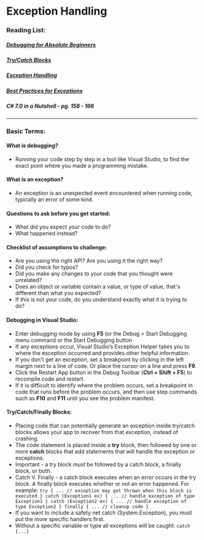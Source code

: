 # Exception Handling

### Reading List:

##### [Debugging for Absolute Beginners](https://docs.microsoft.com/en-us/visualstudio/debugger/debugging-absolute-beginners?view=vs-2019)
##### [Try/Catch Blocks](https://docs.microsoft.com/en-us/dotnet/standard/exceptions/how-to-use-the-try-catch-block-to-catch-exceptions)
##### [Exception Handling](https://docs.microsoft.com/en-us/dotnet/csharp/language-reference/keywords/statement-keywords)
##### [Best Practices for Exceptions](https://docs.microsoft.com/en-us/dotnet/standard/exceptions/best-practices-for-exceptions)
##### C# 7.0 in a Nutshell - pg. 158 - 166

---

### Basic Terms:

#### What is debugging?
  * Running your code step by step in a tool like Visual Studio, to find the exact point where you made a programming mistake. 

#### What is an exception?
  * An exception is an unexpected event encountered when running code, typically an error of some kind. 

#### Questions to ask before you get started:

  * What did you expect your code to do?
  * What happened instead?

#### Checklist of assumptions to challenge:

  * Are you using the right API? Are you using it the right way?
  * Did you check for typos? 
  * Did you make any changes to your code that you thought were unrelated?
  * Does an object or variable contain a value, or type of value, that's different than what you expected?
  * If this is not your code, do you understand exactly what it is trying to do?

#### Debugging in Visual Studio:

  * Enter debugging mode by using **F5** (or the Debug > Start Debugging menu command or the Start Debugging button 
  * If any exceptions occur, Visual Studio’s Exception Helper takes you to where the exception occurred and provides other helpful information.
  * If you don't get an exception, set a breakpoint by clicking in the left margin next to a line of code. Or place the cursor on a line and press **F9**. 
  * Click the Restart App button in the Debug Toolbar (**Ctrl + Shift + F5**) to recompile code and restart.
  * If it is difficult to identify where the problem occurs, set a breakpoint in code that runs before the problem occurs, and then use step commands such as **F10** and **F11** until you see the problem manifest. 

#### Try/Catch/Finally Blocks:

  * Placing code that can potentially generate an exception inside try/catch blocks allows your app to recover from that exception, instead of crashing.
  * The code statement is placed inside a **try** block, then followed by one or more **catch** blocks that add statements that will handle the exception or exceptions. 
  * Important - a try block _must_ be followed by a catch block, a finally block, or both. 
  * Catch V. Finally - a catch block executes when an error occurs in the try block. A finally block executes whether or not an error happened. For example:
        ```
                try
                {
                    ... // exception may get thrown when this block is executed
                }
                catch (Exception1 ex)
                {
                    ... // handle exception of type Exception1
                }
                catch (Exception2 ex)
                {
                    ... // handle exception of type Exception2
                }
                finally
                {
                    ... // cleanup code
                }
        ```
  * If you want to include a safety net catch (System.Exception), you must put the more specific handlers first.
  * Without a specific variable or type all exceptions will be caught: ```catch {...}```



